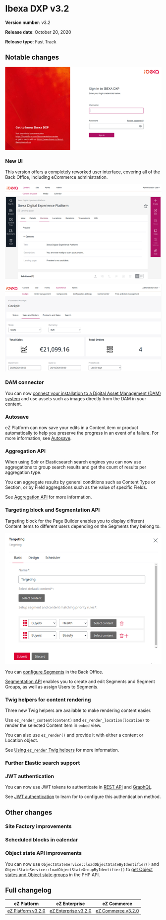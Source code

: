 # Ibexa DXP v3.2

**Version number**: v3.2

**Release date**: October 20, 2020

**Release type**: Fast Track

## Notable changes

![New login page](img/3.2_new_login_page.png)

### New UI

This version offers a completely reworked user interface, covering all of the Back Office,
including eCommerce administration.

![New Content structure](img/3.2_new_ui_content_structure.png "New Back Office interface")

![Commerce administration](img/3.2_commerce_cockpit.png "Commerce cockpit")

### DAM connector

You can now [connect your installation to a Digital Asset Management (DAM) system](../guide/config_connector.md#dam-cofniguration)
and use assets such as images directly from the DAM in your content.

### Autosave

eZ Platform can now save your edits in a Content item or product automatically to help you preserve the progress in an event of a failure. For more information, see [Autosave](https://doc.ezplatform.com/projects/userguide/en/latest/publishing/publishing/#autosave).

### Aggregation API

When using Solr or Elasticsearch search engines you can now use aggregations
to group search results and get the count of results per aggregation type.

You can aggregate results by general conditions such as Content Type or Section,
or by Field aggregations such as the value of specific Fields.

See [Aggregation API](../api/public_php_api_search.md#aggregation-api) for more information.

### Targeting block and Segmentation API

Targeting block for the Page Builder enables you to display different Content items to different users
depending on the Segments they belong to.

![Targeting block](img/3.2_targeting_block.png)

You can [configure Segments](../guide/admin_panel.md#segments) in the Back Office.

[Segmentation API](../api/public_php_api_managing_users.md#segments) enables you to create and edit Segments and Segment Groups,
as well as assign Users to Segments.

### Twig helpers for content rendering

Three new Twig helpers are available to make rendering content easier.

Use `ez_render_content(content)` and `ez_render_location(location)` to render the selected Content item in `embed` view.

You can also use `ez_render()` and provide it with either a content or Location object.

See [Using `ez_render` Twig helpers](../guide/templates.md#using-ez_render-twig-helpers) for more information.

### Further Elastic search support

### JWT authentication

You can now use JWT tokens to authenticate in [REST API](../api/general_rest_usage.md#jwt-authentication)
and [GraphQL](../api/graphql.md#jwt-authentication).

See [JWT authentication](../guide/security.md#jwt-authentication) to learn for to configure this authentication method.

## Other changes

### Site Factory improvements

### Scheduled blocks in calendar

### Object state API improvements

You can now use `ObjectStateService::loadObjectStateByIdentifier()` and `ObjectStateService::loadObjectStateGroupByIdentifier()`
to [get Object states and Object state groups](../api/public_php_api_managing_repository.md#getting-object-state-information) in the PHP API.

## Full changelog

| eZ Platform  | eZ Enterprise  | eZ Commerce |
|--------------|------------|------------|
| [eZ Platform v3.2.0](https://github.com/ezsystems/ezplatform/releases/tag/v3.2.0) | [eZ Enterprise v3.2.0](https://github.com/ezsystems/ezplatform-ee/releases/tag/v3.2.0) | [eZ Commerce v3.2.0](https://github.com/ezsystems/ezplatform/releases/tag/v3.2.0)
